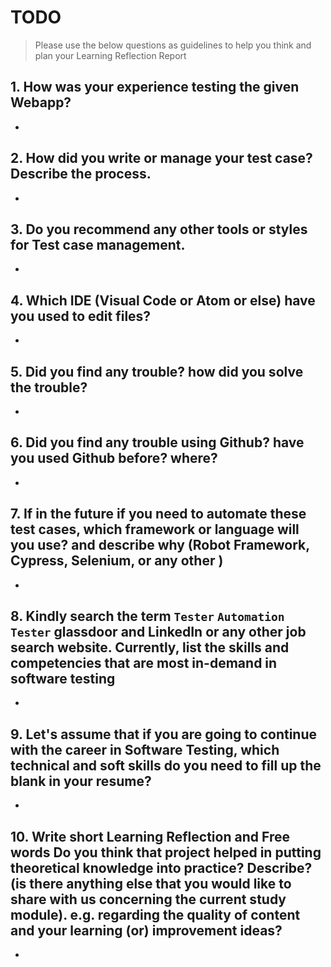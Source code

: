 
# TODO


> Please use the below questions as guidelines to help you think and plan your Learning Reflection Report

## 1. How was your experience testing the given Webapp?
- 
     

## 2. How did you write or manage your test case? Describe the process.
- 
    

## 3. Do you recommend any other tools or styles for Test case management. 
 -     


## 4. Which IDE (Visual Code or Atom or else) have you used to edit files?
- 


     
## 5. Did you find any trouble? how did you solve the trouble?
-


## 6. Did you find any trouble using Github? have you used Github before? where?
-
 

      

## 7. If in the future if you need to automate these test cases, which framework or language will you use? and describe why (Robot Framework, Cypress, Selenium, or any other )
- 



## 8. Kindly search the term `Tester` `Automation Tester` glassdoor and LinkedIn or any other job search website. Currently, list the skills and competencies that are most in-demand in software testing
- 



## 9. **Let's assume** that if you are going to continue with the career in Software Testing, which technical and soft skills do you need to fill up the blank in your resume?
- 




## 10. Write short Learning Reflection and  Free words Do you think that project helped in putting theoretical knowledge into practice? Describe? (is there anything else that you would like to share with us concerning the current study module). e.g. regarding the quality of content and your learning (or) improvement ideas? 
-




 





